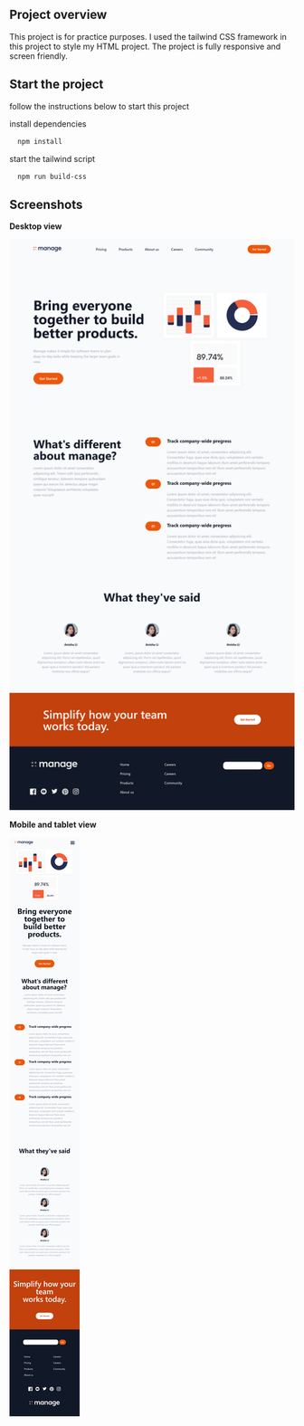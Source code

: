 ## Project overview

This project is for practice purposes. I used the tailwind CSS framework in this project to style my HTML project.
The project is fully responsive and screen friendly.

## Start the project

follow the instructions below to start this project

install dependencies

```bash
  npm install
```

start the tailwind script

```bash
  npm run build-css
```

## Screenshots

**Desktop view**

![desktop Screenshot](fullscreen.png)

**Mobile and tablet view**

![mobile Screenshot](mobileview.png)
